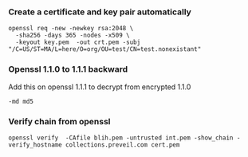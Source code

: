 ### Create a certificate and key pair automatically

```
openssl req -new -newkey rsa:2048 \
  -sha256 -days 365 -nodes -x509 \
  -keyout key.pem  -out crt.pem -subj "/C=US/ST=MA/L=here/O=org/OU=test/CN=test.nonexistant"
```

### Openssl 1.1.0 to 1.1.1 backward

Add this on openssl 1.1.1 to decrypt from encrypted 1.1.0

```
-md md5
```

### Verify chain from openssl

```
openssl verify  -CAfile blih.pem -untrusted int.pem -show_chain -verify_hostname collections.preveil.com cert.pem
```
